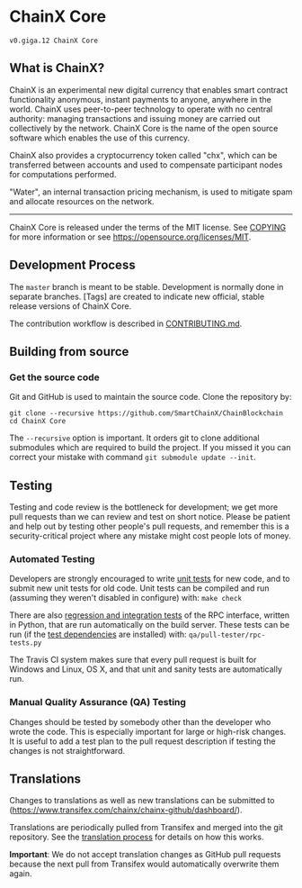 
ChainX Core
===============================

 `v0.giga.12 ChainX Core`

 


What is ChainX?
----------------

ChainX is an experimental new digital currency that enables smart contract functionality anonymous, instant
payments to anyone, anywhere in the world. ChainX uses peer-to-peer technology
to operate with no central authority: managing transactions and issuing money
are carried out collectively by the network. ChainX Core is the name of the open
source software which enables the use of this currency.

ChainX also provides a cryptocurrency token called "chx", which can be transferred between accounts and used to compensate participant nodes for computations performed. 

"Water", an internal transaction pricing mechanism, is used to mitigate spam and allocate resources on the network.


-------

ChainX Core is released under the terms of the MIT license. See [COPYING](COPYING) for more
information or see https://opensource.org/licenses/MIT.

Development Process
-------------------

The `master` branch is meant to be stable. Development is normally done in separate branches.
[Tags] are created to indicate new official,
stable release versions of ChainX Core.

The contribution workflow is described in [CONTRIBUTING.md](CONTRIBUTING.md).

## Building from source

### Get the source code

Git and GitHub is used to maintain the source code. Clone the repository by:

```shell
git clone --recursive https://github.com/SmartChainX/ChainBlockchain
cd ChainX Core
```

The `--recursive` option is important. It orders git to clone additional 
submodules which are required to build the project.
If you missed it you can correct your mistake with command 
`git submodule update --init`.

Testing
-------

Testing and code review is the bottleneck for development; we get more pull
requests than we can review and test on short notice. Please be patient and help out by testing
other people's pull requests, and remember this is a security-critical project where any mistake might cost people
lots of money.

### Automated Testing

Developers are strongly encouraged to write [unit tests](/doc/unit-tests.md) for new code, and to
submit new unit tests for old code. Unit tests can be compiled and run
(assuming they weren't disabled in configure) with: `make check`

There are also [regression and integration tests](/qa) of the RPC interface, written
in Python, that are run automatically on the build server.
These tests can be run (if the [test dependencies](/qa) are installed) with: `qa/pull-tester/rpc-tests.py`

The Travis CI system makes sure that every pull request is built for Windows
and Linux, OS X, and that unit and sanity tests are automatically run.

### Manual Quality Assurance (QA) Testing

Changes should be tested by somebody other than the developer who wrote the
code. This is especially important for large or high-risk changes. It is useful
to add a test plan to the pull request description if testing the changes is
not straightforward.

Translations
------------

Changes to translations as well as new translations can be submitted to
(https://www.transifex.com/chainx/chainx-github/dashboard/).

Translations are periodically pulled from Transifex and merged into the git repository. See the
[translation process](doc/translation_process.md) for details on how this works.

**Important**: We do not accept translation changes as GitHub pull requests because the next
pull from Transifex would automatically overwrite them again.


